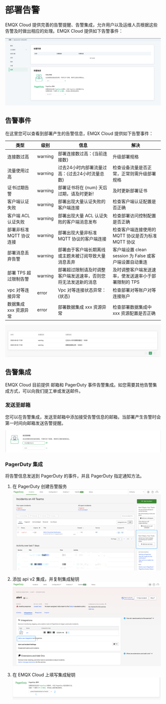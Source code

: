 # 部署告警

EMQX Cloud 提供完善的告警提醒、告警集成，允许用户以及运维人员根据这些告警及时做出相应的处理。EMQX Cloud 提供如下告警事件：

![alert_integrations](./_assets/alerts_info.png)



## 告警事件

在这里您可以查看到部署产生的告警信息，EMQX Cloud 提供如下告警事件：

| 类型                      | 级别     | 信息                                                   | 解决                                            |
| ------------------------ | -------  | ----------------------------------------------------- | ----------------------------------------------- |
| 连接数过高                 | warning  | 部署连接数过高：{当前连接数}                              | 升级部署规格                                      |
| 流量使用过高                | warning | 过去24小时内部署流量过高：{过去24小时流量总数}               | 检查设备流量是否正常，正常则需升级部署规格             |
| 证书过期告警                | warning | 部署证书将在 {num} 天后过期，请及时更新!                    | 及时更新部署证书                                  |
| 客户端认证失败              | warning | 部署出现大量认证失败的客户端连接                            | 检查客户端认证配置是否正确                          |
| 客户端 ACL 认证失败         | warning | 部署出现大量 ACL 认证失败的客户端消息发布                    | 检查部署访问控制配置是否正确                         |
| 部署非标准 MQTT 协议连接     | warning | 部署出现大量非标准 MQTT 协议的客户端连接                    | 检查客户端连接使用的 MQTT 协议是否为标准 MQTT 协议     |
| 部署消息丢弃告警             | warning | 部署由于客户端长期离线或主题未被订阅导致大量消息丢弃           | 客户端设置 clean session 为 False 或客户端设置自动重连 |
| 部署 TPS 超过限制告警        | warning | 部署超过限制请及时调整客户端发送速率，否则您将无法发送新的消息   | 及时调整客户端发送速率，使发送速率小于部署限制的 TPS |
| vpc 对等连接异常            | error   | Vpc 对等连接状态异常：{状态}                               | 检查部署对等账户对等连接账户                         |
| 数据集成 xxx 资源异常        | error   | 部署数据集成 xxx 资源异常                                | 检查部署数据集成中 xxx 资源配置是否正确                |


![alert_integrations](./_assets/alert_events.png)



## 告警集成

EMQX Cloud 目前提供 邮箱和 PagerDuty 事件告警集成。如您需要其他告警集成方式，可以向我们提工单或发送邮件。



### 发送至邮箱

您可以在告警集成，发送至邮箱中添加接受告警信息的邮箱，当部署产生告警时会第一时间向邮箱发送告警提醒。

![email_alert](./_assets/email_alert.png)



### PagerDuty 集成
将告警信息发送到 PagerDuty 的事件，并且 PagerDuty 指定通知方法。

1. 在 PagerDuty 创建告警服务
  ![pagerduty_service](./_assets/pagerduty_service.png)

2. 添加 api v2 集成，并复制集成秘钥
  ![pagerduty_service](./_assets/pagerduty_integrations_api.png)

3. 在 EMQX Cloud 上填写集成秘钥
  ![pagerduty_alerts](./_assets/pagerduty_alerts.png)